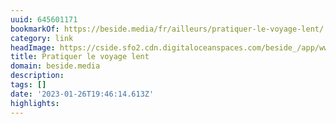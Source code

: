 ```yaml
---
uuid: 645601171
bookmarkOf: https://beside.media/fr/ailleurs/pratiquer-le-voyage-lent/
category: link
headImage: https://cside.sfo2.cdn.digitaloceanspaces.com/beside_/app/www/2021/06/BESIDE_voyage_lent_facebook.jpg
title: Pratiquer le voyage lent
domain: beside.media
description:
tags: []
date: '2023-01-26T19:46:14.613Z'
highlights:
---
```



